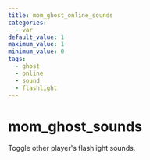 ```yaml
---
title: mom_ghost_online_sounds
categories:
  - var
default_value: 1
maximum_value: 1
minimum_value: 0
tags:
  - ghost
  - online
  - sound
  - flashlight
---
```


# mom_ghost_sounds

Toggle other player's flashlight sounds.
